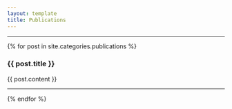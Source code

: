 ```yaml
---
layout: template
title: Publications
---
```

---

{% for post in site.categories.publications %}

### {{ post.title }}

{{ post.content }}

--- 

{% endfor %}
